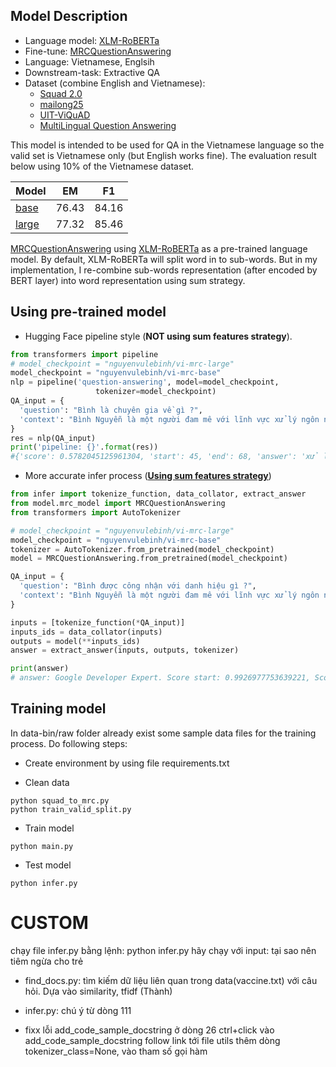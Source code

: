 ## Model Description

- Language model: [XLM-RoBERTa](https://huggingface.co/transformers/model_doc/xlmroberta.html)
- Fine-tune: [MRCQuestionAnswering](https://github.com/nguyenvulebinh/extractive-qa-mrc)
- Language: Vietnamese, Englsih
- Downstream-task: Extractive QA
- Dataset (combine English and Vietnamese):
  - [Squad 2.0](https://rajpurkar.github.io/SQuAD-explorer/) 
  - [mailong25](https://github.com/mailong25/bert-vietnamese-question-answering/tree/master/dataset)
  - [UIT-ViQuAD](https://www.aclweb.org/anthology/2020.coling-main.233/)
  - [MultiLingual Question Answering](https://github.com/facebookresearch/MLQA)
  
This model is intended to be used for QA in the Vietnamese language so the valid set is Vietnamese only (but English works fine). The evaluation result below using 10% of the Vietnamese dataset.


| Model  | EM | F1 |
| ------------- | ------------- | ------------- |
| [base](https://huggingface.co/nguyenvulebinh/vi-mrc-base)  | 76.43  | 84.16  |
| [large](https://huggingface.co/nguyenvulebinh/vi-mrc-large)  | 77.32  | 85.46  |


[MRCQuestionAnswering](https://github.com/nguyenvulebinh/extractive-qa-mrc) using [XLM-RoBERTa](https://huggingface.co/transformers/model_doc/xlmroberta.html) as a pre-trained language model. By default, XLM-RoBERTa will split word in to sub-words. But in my implementation, I re-combine sub-words representation (after encoded by BERT layer) into word representation using sum strategy.

## Using pre-trained model

- Hugging Face pipeline style (**NOT using sum features strategy**).

```python
from transformers import pipeline
# model_checkpoint = "nguyenvulebinh/vi-mrc-large"
model_checkpoint = "nguyenvulebinh/vi-mrc-base"
nlp = pipeline('question-answering', model=model_checkpoint,
                   tokenizer=model_checkpoint)
QA_input = {
  'question': "Bình là chuyên gia về gì ?",
  'context': "Bình Nguyễn là một người đam mê với lĩnh vực xử lý ngôn ngữ tự nhiên . Anh nhận chứng chỉ Google Developer Expert năm 2020"
}
res = nlp(QA_input)
print('pipeline: {}'.format(res))
#{'score': 0.5782045125961304, 'start': 45, 'end': 68, 'answer': 'xử lý ngôn ngữ tự nhiên'}
```

- More accurate infer process ([**Using sum features strategy**](https://github.com/nguyenvulebinh/extractive-qa-mrc))

```python
from infer import tokenize_function, data_collator, extract_answer
from model.mrc_model import MRCQuestionAnswering
from transformers import AutoTokenizer

# model_checkpoint = "nguyenvulebinh/vi-mrc-large"
model_checkpoint = "nguyenvulebinh/vi-mrc-base"
tokenizer = AutoTokenizer.from_pretrained(model_checkpoint)
model = MRCQuestionAnswering.from_pretrained(model_checkpoint)

QA_input = {
  'question': "Bình được công nhận với danh hiệu gì ?",
  'context': "Bình Nguyễn là một người đam mê với lĩnh vực xử lý ngôn ngữ tự nhiên . Anh nhận chứng chỉ Google Developer Expert năm 2020"
}

inputs = [tokenize_function(*QA_input)]
inputs_ids = data_collator(inputs)
outputs = model(**inputs_ids)
answer = extract_answer(inputs, outputs, tokenizer)

print(answer)
# answer: Google Developer Expert. Score start: 0.9926977753639221, Score end: 0.9909810423851013
```

## Training model
In data-bin/raw folder already exist some sample data files for the training process. Do following steps:

- Create environment by using file requirements.txt

- Clean data

```shell
python squad_to_mrc.py
python train_valid_split.py
```
- Train model

```shell
python main.py
```

- Test model

```shell
python infer.py
```



# CUSTOM

chạy file infer.py bằng lệnh: python infer.py
hãy chạy với input: tại sao nên tiêm ngừa cho trẻ

- find_docs.py: tìm kiếm dữ liệu liên quan trong data(vaccine.txt) với câu hỏi. Dựa vào similarity, tfidf (Thành)
- infer.py: chú ý từ dòng 111

- fixx lỗi add_code_sample_docstring ở dòng 26
  ctrl+click vào add_code_sample_docstring follow link tới file utils
  thêm dòng 
  tokenizer_class=None, 
  vào tham số gọi hàm
